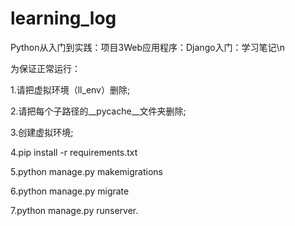 # learning_log

Python从入门到实践：项目3Web应用程序：Django入门：学习笔记\n

为保证正常运行：


1.请把虚拟环境（ll_env）删除;

2.请把每个子路径的__pycache__文件夹删除;

3.创建虚拟环境;

4.pip install -r requirements.txt

5.python manage.py makemigrations

6.python manage.py migrate

7.python manage.py runserver.

